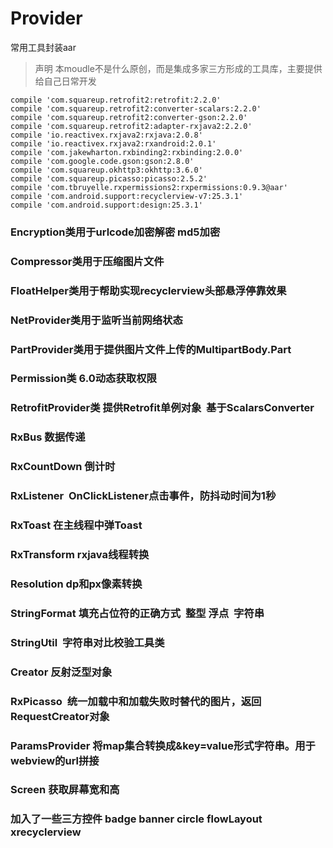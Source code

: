 # Provider
常用工具封装aar
> 声明 本moudle不是什么原创，而是集成多家三方形成的工具库，主要提供给自己日常开发

    compile 'com.squareup.retrofit2:retrofit:2.2.0'
    compile 'com.squareup.retrofit2:converter-scalars:2.2.0'
    compile 'com.squareup.retrofit2:converter-gson:2.2.0'
    compile 'com.squareup.retrofit2:adapter-rxjava2:2.2.0'
    compile 'io.reactivex.rxjava2:rxjava:2.0.8'
    compile 'io.reactivex.rxjava2:rxandroid:2.0.1'
    compile 'com.jakewharton.rxbinding2:rxbinding:2.0.0'
    compile 'com.google.code.gson:gson:2.8.0'
    compile 'com.squareup.okhttp3:okhttp:3.6.0'
    compile 'com.squareup.picasso:picasso:2.5.2'
    compile 'com.tbruyelle.rxpermissions2:rxpermissions:0.9.3@aar'
    compile 'com.android.support:recyclerview-v7:25.3.1'
    compile 'com.android.support:design:25.3.1'
### Encryption类用于urlcode加密解密 md5加密
### Compressor类用于压缩图片文件
### FloatHelper类用于帮助实现recyclerview头部悬浮停靠效果
### NetProvider类用于监听当前网络状态
### PartProvider类用于提供图片文件上传的MultipartBody.Part
### Permission类 6.0动态获取权限
### RetrofitProvider类 提供Retrofit单例对象  基于ScalarsConverter
### RxBus 数据传递
### RxCountDown 倒计时
### RxListener  OnClickListener点击事件，防抖动时间为1秒
### RxToast 在主线程中弹Toast
### RxTransform rxjava线程转换
### Resolution dp和px像素转换
### StringFormat 填充占位符的正确方式  整型 浮点  字符串
### StringUtil  字符串对比校验工具类
### Creator 反射泛型对象
### RxPicasso  统一加载中和加载失败时替代的图片，返回RequestCreator对象
### ParamsProvider 将map集合转换成&key=value形式字符串。用于webview的url拼接
### Screen 获取屏幕宽和高

### 加入了一些三方控件 badge  banner circle  flowLayout  xrecyclerview



